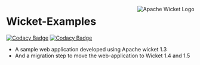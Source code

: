 <img src="https://www.small-improvements.com/wp-content/uploads/2016/10/logo-wicket2.png"
     alt="Apache Wicket Logo"
     style="float: right; margin-left: 10px;" 
     align="right"/>


# Wicket-Examples
[![Codacy Badge](https://api.codacy.com/project/badge/Grade/c0b08aa4873c4433a69f78ea053d7420)](https://app.codacy.com/app/Vignesh-Durairaj/Wicket-Examples?utm_source=github.com&utm_medium=referral&utm_content=Vignesh-Durairaj/Wicket-Examples&utm_campaign=Badge_Grade_Dashboard)
[![Codacy Badge](https://api.codacy.com/project/badge/Grade/c0b08aa4873c4433a69f78ea053d7420)](https://app.codacy.com/app/Vignesh-Durairaj/Wicket-Examples?utm_source=github.com&utm_medium=referral&utm_content=Vignesh-Durairaj/Wicket-Examples&utm_campaign=Badge_Grade_Dashboard)

* A sample web application developed using Apache wicket 1.3 
* And a migration step to move the web-application to Wicket 1.4 and 1.5
